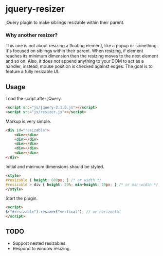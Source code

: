 jquery-resizer
==============

jQuery plugin to make siblings resizable within their parent.

### Why another resizer?

This one is not about resizing a floating element, like a popup or something. It's focused on siblings within their parent. When resizing, if element reaches its minimum dimension then the resizing moves to the next element and so on. Also, it does not append anything to your DOM to act as a handler, instead, mouse position is checked against edges. The goal is to feature a fully resizable UI.

## Usage

Load the script after jQuery.

```html
<script src="js/jquery-2.1.0.js"></script>
<script src="js/resizer.js"></script>
```

Markup is very simple.

```html
<div id="resizable">
	<div></div>
	<div></div>
	<div></div>
	<div></div>
	<div></div>
</div>
```

Initial and minimum dimensions should be styled.

```html
<style>
#resizable { height: 600px; } /* or width */
#resizable > div { height: 20%; min-height: 30px; } /* or min-width */
</style>
```

Start the plugin.

```html
<script>
$("#resizable").resizer("vertical"); // or horizontal
</script>
```

## TODO

* Support nested resizables.
* Respond to window resizing.